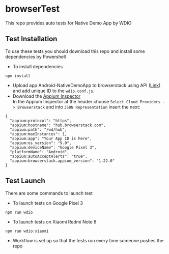 # browserTest

This repo provides auto tests for Native Demo App by WDIO <br />

## Test Installation
To use these tests you should download this repo and install some dependencies by Powershell

* To install dependencies
```
npm install
```
*  Upload app Android-NativeDemoApp to browserstack using API ([Link](https://www.browserstack.com/docs/app-automate/api-reference/appium/apps#upload-an-app)) and add unique ID to the ```wdio.conf.js```.
* Download the [Appium Inspector](https://github.com/appium/appium-inspector/releases)<br />
In the Appium Inspector at the header choose ```Select Cloud Providers -> Browserstack``` and into ```JSON Representation``` insert the next:
```
{
  "appium:protocol": "https",
  "appium:hostname": "hub.browserstack.com",
  "appium:path": "/wd/hub",
  "appium:maxInstances": 1,
  "appium:app": "Your App ID is here",
  "appium:os_version": "9.0",
  "appium:deviceName": "Google Pixel 3",
  "platformName": "Android",
  "appium:autoAcceptAlerts": "true",
  "appium:browserstack.appium_version": "1.22.0"
}
```
## Test Launch
There are some commands to launch test

* To launch tests on Google Pixel 3
```
npm run wdio
```
* To launch tests on Xiaomi Redmi Note 8
```
npm run wdio:xiaomi
```
* Workflow is set up so that the tests run every time someone pushes the repo